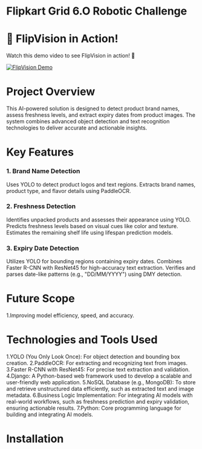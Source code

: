 # Flipkart Grid 6.O Robotic Challenge

# 🎥 FlipVision in Action!

Watch this demo video to see FlipVision in action! 🚀

[![FlipVision Demo](https://img.youtube.com/vi/YOUR_VIDEO_ID/0.jpg)](https://www.youtube.com/watch?v=YOUR_VIDEO_ID)

# Project Overview
This AI-powered solution is designed to detect product brand names, assess freshness levels, and extract expiry dates from product images. The system combines advanced object detection and text recognition technologies to deliver accurate and actionable insights.
# Key Features
### 1. Brand Name Detection
Uses YOLO to detect product logos and text regions.
Extracts brand names, product type, and flavor details using PaddleOCR.
### 2. Freshness Detection
Identifies unpacked products and assesses their appearance using YOLO.
Predicts freshness levels based on visual cues like color and texture.
Estimates the remaining shelf life using lifespan prediction models.
### 3. Expiry Date Detection
Utilizes YOLO for bounding regions containing expiry dates.
Combines Faster R-CNN with ResNet45 for high-accuracy text extraction.
Verifies and parses date-like patterns (e.g., "DD/MM/YYYY") using DMY detection.
# Future Scope
1.Improving model efficiency, speed, and accuracy.
# Technologies and Tools Used
1.YOLO (You Only Look Once): For object detection and bounding box creation.
2.PaddleOCR: For extracting and recognizing text from images.
3.Faster R-CNN with ResNet45: For precise text extraction and validation.
4.Django: A Python-based web framework used to develop a scalable and user-friendly web application.
5.NoSQL Database (e.g., MongoDB): To store and retrieve unstructured data efficiently, such as extracted text and image metadata.
6.Business Logic Implementation: For integrating AI models with real-world workflows, such as freshness prediction and expiry validation, ensuring actionable results.
7.Python: Core programming language for building and integrating AI models.
# Installation
